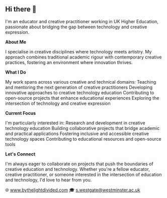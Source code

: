 ## Hi there 👋
I'm an educator and creative practitioner working in UK Higher Education, passionate about bridging the gap between technology and creative expression.

<b>About Me</b>

I specialise in creative disciplines where technology meets artistry. My approach combines traditional academic rigour with contemporary creative practices, fostering an environment where innovation thrives.

<b>What I Do</b>

My work spans across various creative and technical domains:
Teaching and mentoring the next generation of creative practitioners
Developing innovative approaches to creative technology education
Contributing to open-source projects that enhance educational experiences
Exploring the intersection of technology and creative expression

<b>Current Focus</b>

I'm particularly interested in:
Research and development in creative technology education
Building collaborative projects that bridge academic and practical applications
Fostering inclusive and accessible creative technology spaces
Contributing to educational resources and open-source tools

<b>Let's Connect</b>

I'm always eager to collaborate on projects that push the boundaries of creative education and technology. Whether you're a fellow educator, creative practitioner, or someone interested in the intersection of education and technology, I'd love to hear from you.

🌐 www.bythelightdivided.com
🎓 s.westgate@westminster.ac.uk
